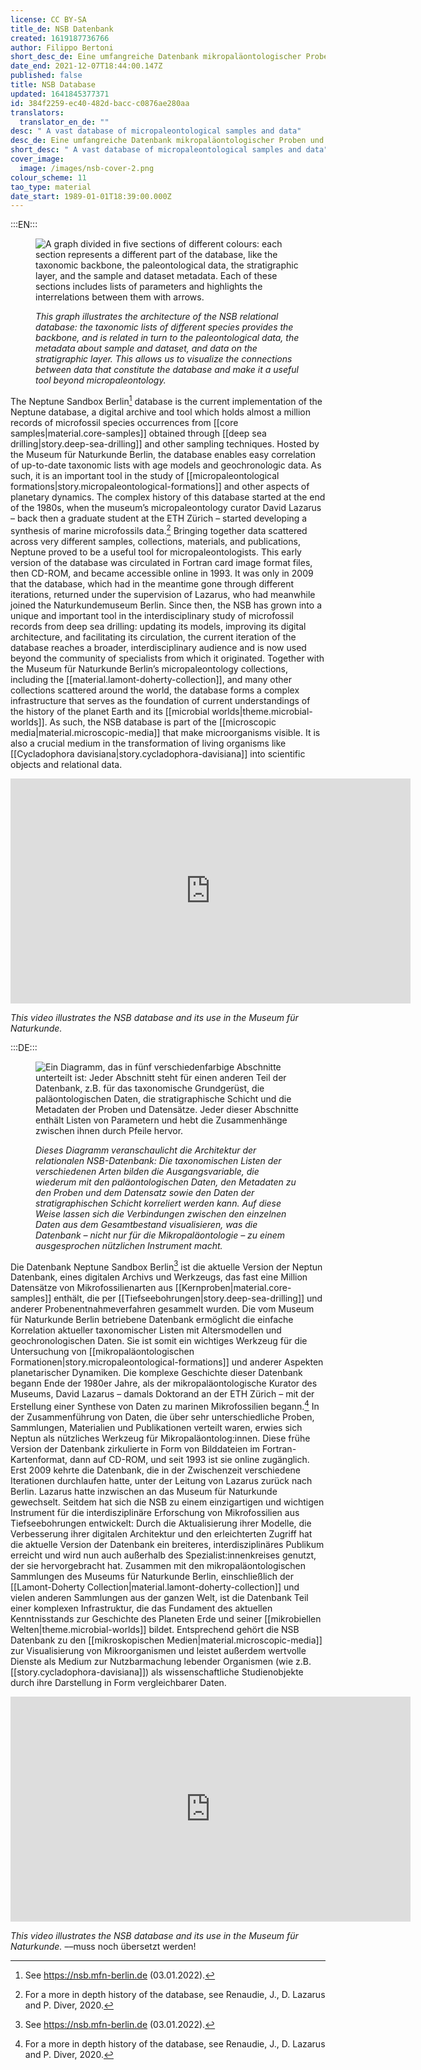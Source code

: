 ```yaml
---
license: CC BY-SA
title_de: NSB Datenbank
created: 1619187736766
author: Filippo Bertoni
short_desc_de: Eine umfangreiche Datenbank mikropaläontologischer Proben und Daten
date_end: 2021-12-07T18:44:00.147Z
published: false
title: NSB Database
updated: 1641845377371
id: 384f2259-ec40-482d-bacc-c0876ae280aa
translators:
  translator_en_de: ""
desc: " A vast database of micropaleontological samples and data"
desc_de: Eine umfangreiche Datenbank mikropaläontologischer Proben und Daten
short_desc: " A vast database of micropaleontological samples and data"
cover_image:
  image: /images/nsb-cover-2.png
colour_scheme: 11
tao_type: material
date_start: 1989-01-01T18:39:00.000Z
---
```


:::EN:::

<figure>

![A graph divided in five sections of different colours: each section represents a different part of the database, like the taxonomic backbone, the paleontological data, the stratigraphic layer, and the sample and dataset metadata. Each of these sections includes lists of parameters and highlights the interrelations between them with arrows.](/images/filo/nsb-architecture.png)

<figcaption>

_This graph illustrates the architecture of the NSB relational database: the taxonomic lists of different species provides the backbone, and is related in turn to the paleontological data, the metadata about sample and dataset, and data on the stratigraphic layer. This allows us to visualize the connections between data that constitute the database and make it a useful tool beyond micropaleontology._

</figcaption>

</figure>

The Neptune Sandbox Berlin[^2] database is the current implementation of the Neptune database, a digital archive and tool which holds almost a million records of microfossil species occurrences from [[core samples|material.core-samples]] obtained through [[deep sea drilling|story.deep-sea-drilling]] and other sampling techniques. Hosted by the Museum für Naturkunde Berlin, the database enables easy correlation of up-to-date taxonomic lists with age models and geochronologic data. As such, it is an important tool in the study of [[micropaleontological formations|story.micropaleontological-formations]] and other aspects of planetary dynamics. The complex history of this database started at the end of the 1980s, when the museum’s micropaleontology curator David Lazarus – back then a graduate student at the ETH Zürich – started developing a synthesis of marine microfossils data.[^3] Bringing together data scattered across very different samples, collections, materials, and publications, Neptune proved to be a useful tool for micropaleontologists. This early version of the database was circulated in Fortran card image format files, then CD-ROM, and became accessible online in 1993. It was only in 2009 that the database, which had in the meantime gone through different iterations, returned under the supervision of Lazarus, who had meanwhile joined the Naturkundemuseum Berlin. Since then, the NSB has grown into a unique and important tool in the interdisciplinary study of microfossil records from deep sea drilling: updating its models, improving its digital architecture, and facilitating its circulation, the current iteration of the database reaches a broader, interdisciplinary audience and is now used beyond the community of specialists from which it originated. Together with the Museum für Naturkunde Berlin’s micropaleontology collections, including the [[material.lamont-doherty-collection]], and many other collections scattered around the world, the database forms a complex infrastructure that serves as the foundation of current understandings of the history of the planet Earth and its [[microbial worlds|theme.microbial-worlds]]. As such, the NSB database is part of the [[microscopic media|material.microscopic-media]] that make microorganisms visible. It is also a crucial medium in the transformation of living organisms like [[Cycladophora davisiana|story.cycladophora-davisiana]] into scientific objects and relational data.

<iframe title="vimeo-player" src="https://player.vimeo.com/video/655383040?h=01c252757d" width="640" height="360" frameborder="0" allowfullscreen></iframe>

<figcaption>

_This video illustrates the NSB database and its use in the Museum für Naturkunde._

</figcaption>

[^1]: From Renaudie, J., D. Lazarus and P. Diver. “NSB (Neptune Sandbox Berlin): An Expanded and Improved Database of Marine Planktonic Microfossil Data and Deep-Sea Stratigraphy.” _Palaeontologia Electronica_ 23 (2020): 1-28. https://doi.org/10.26879/1032.

[^2]: See https://nsb.mfn-berlin.de (03.01.2022).

[^3]: For a more in depth history of the database, see Renaudie, J., D. Lazarus and P. Diver, 2020.


:::DE:::

<figure>

![Ein Diagramm, das in fünf verschiedenfarbige Abschnitte unterteilt ist: Jeder Abschnitt steht für einen anderen Teil der Datenbank, z.B. für das taxonomische Grundgerüst, die paläontologischen Daten, die stratigraphische Schicht und die Metadaten der Proben und Datensätze. Jeder dieser Abschnitte enthält Listen von Parametern und hebt die Zusammenhänge zwischen ihnen durch Pfeile hervor.](/images/filo/nsb-architecture.png)

<figcaption>

_Dieses Diagramm veranschaulicht die Architektur der relationalen NSB-Datenbank: Die taxonomischen Listen der verschiedenen Arten bilden die Ausgangsvariable, die wiederum mit den paläontologischen Daten, den Metadaten zu den Proben und dem Datensatz sowie den Daten der stratigraphischen Schicht korreliert werden kann. Auf diese Weise lassen sich die Verbindungen zwischen den einzelnen Daten aus dem Gesamtbestand visualisieren, was die Datenbank  – nicht nur für die Mikropaläontologie – zu einem ausgesprochen nützlichen Instrument macht._

</figcaption>

</figure>

Die Datenbank Neptune Sandbox Berlin[^2] ist die aktuelle Version der Neptun Datenbank, eines digitalen Archivs und Werkzeugs, das fast eine Million Datensätze von Mikrofossilienarten aus [[Kernproben|material.core-samples]] enthält, die per [[Tiefseebohrungen|story.deep-sea-drilling]] und anderer Probenentnahmeverfahren gesammelt wurden. Die vom Museum für Naturkunde Berlin betriebene Datenbank ermöglicht die einfache Korrelation aktueller taxonomischer Listen mit Altersmodellen und geochronologischen Daten. Sie ist somit ein wichtiges Werkzeug für die Untersuchung von [[mikropaläontologischen Formationen|story.micropaleontological-formations]] und anderer Aspekten planetarischer Dynamiken. Die komplexe Geschichte dieser Datenbank begann Ende der 1980er Jahre, als der mikropaläontologische Kurator des Museums, David Lazarus – damals Doktorand an der ETH Zürich – mit der Erstellung einer Synthese von Daten zu marinen Mikrofossilien begann.[^3] In der Zusammenführung von Daten, die über sehr unterschiedliche Proben, Sammlungen, Materialien und Publikationen verteilt waren, erwies sich Neptun als nützliches Werkzeug für Mikropaläontolog:innen. Diese frühe Version der Datenbank zirkulierte in Form von Bilddateien im Fortran-Kartenformat, dann auf CD-ROM, und seit 1993 ist sie online zugänglich. Erst 2009 kehrte die Datenbank, die in der Zwischenzeit verschiedene Iterationen durchlaufen hatte, unter der Leitung von Lazarus zurück nach Berlin. Lazarus hatte inzwischen an das Museum für Naturkunde gewechselt. Seitdem hat sich die NSB zu einem einzigartigen und wichtigen Instrument für die interdisziplinäre Erforschung von Mikrofossilien aus Tiefseebohrungen entwickelt: Durch die Aktualisierung ihrer Modelle, die Verbesserung ihrer digitalen Architektur und den erleichterten Zugriff hat die aktuelle Version der Datenbank ein breiteres, interdisziplinäres Publikum erreicht und wird nun auch außerhalb des Spezialist:innenkreises genutzt, der sie hervorgebracht hat. Zusammen mit den mikropaläontologischen Sammlungen des Museums für Naturkunde Berlin, einschließlich der [[Lamont-Doherty Collection|material.lamont-doherty-collection]] und vielen anderen Sammlungen aus der ganzen Welt, ist die Datenbank Teil einer komplexen Infrastruktur, die das Fundament des aktuellen Kenntnisstands zur Geschichte des Planeten Erde und seiner [[mikrobiellen Welten|theme.microbial-worlds]] bildet. Entsprechend gehört die NSB Datenbank zu den [[mikroskopischen Medien|material.microscopic-media]] zur Visualisierung von Mikroorganismen und leistet außerdem wertvolle Dienste als Medium zur Nutzbarmachung lebender Organismen (wie z.B. [[story.cycladophora-davisiana]]) als wissenschaftliche Studienobjekte durch ihre Darstellung in Form vergleichbarer Daten.

<iframe title="vimeo-player" src="https://player.vimeo.com/video/655383040?h=01c252757d" width="640" height="360" frameborder="0" allowfullscreen></iframe>

<figcaption>

_This video illustrates the NSB database and its use in the Museum für Naturkunde._ ––muss noch übersetzt werden!

</figcaption>

[^1]: Renaudie, J., D. Lazarus and P. Diver. “NSB (Neptune Sandbox Berlin): An Expanded and Improved Database of Marine Planktonic Microfossil Data and Deep-Sea Stratigraphy.” _Palaeontologia Electronica_ 23 (2020): 1–2 8. https://doi.org/10.26879/1032.

[^2]: Siehe https://nsb.mfn-berlin.de (03.01.2022).

[^3]: Zur Geschichte der Datenbank, siehe Renaudie, J., D. Lazarus and P. Diver, 2020.

